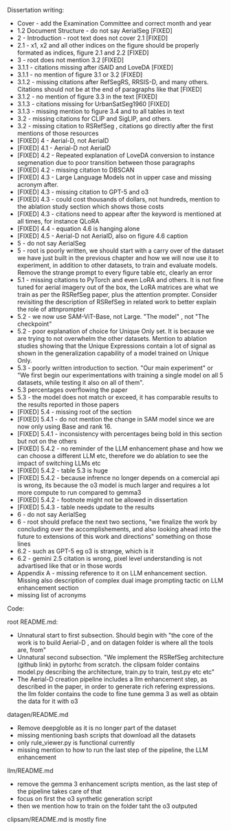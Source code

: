 Dissertation writing: 

- Cover - add the Examination Committee and correct month and year
- 1.2 Document Structure - do not say AerialSeg [FIXED]
- 2 - Introduction - root text does not cover 2.1 [FIXED]
- 2.1 - x1, x2 and all other indices on the figure should be properly formated as indices, figure 2.1 and 2.2 [FIXED]
- 3 - root does not mention 3.2 [FIXED]
- 3.1.1 - citations missing after iSAID and LoveDA [FIXED]
- 3.1.1 - no mention of figure 3.1 or 3.2 [FIXED]
- 3.1.2 - missing citations after RefSegRS, RRSIS-D, and many others. Citations should not be at the end of paragraphs like that [FIXED]
- 3.1.2 - no mention of figure 3.3 in the text [FIXED]
- 3.1.3 - citations missing for UrbanSatSeg1960 [FIXED]
- 3.1.3 - missing mention to figure 3.4 and to all tables in text
- 3.2 - missing citations for CLIP and SigLIP, and others. 
- 3.2 - missing citation to RSRefSeg , citations go directly after the first mentions of those resources
- [FIXED] 4 - Aerial-D, not AerialD
- [FIXED] 4.1 - Aerial-D not AerialD
- [FIXED] 4.2 - Repeated explanation of LoveDA conversion to instance segmenation due to poor transition between those paragraphs
- [FIXED] 4.2 - missing citation to DBSCAN
- [FIXED] 4.3 - Large Language Models not in upper case and missing acronym after.
- [FIXED] 4.3 - missing citation to GPT-5 and o3
- [FIXED] 4.3 - could cost thousands of dollars, not hundreds, mention to the ablation study section which shows those costs
- [FIXED] 4.3 - citations need to appear after the keyword is mentioned at all times, for instance QLoRA 
- [FIXED] 4.4 - equation 4.6 is hanging alone
- [FIXED] 4.5 - Aerial-D not AerialD, also on figure 4.6 caption
- 5 - do not say AerialSeg
- 5 - root is poorly written, we should start with a carry over of the dataset we have just built in the previous chapter and how we will now use it to experiment, in addition to other datasets, to train and evaluate models. Remove the strange prompt to every figure table etc, clearly an error
- 5.1 - missing citations to PyTorch and even LoRA and others. It is not fine tuned for aerial imagery out of the box, the LoRA matrices are what we train as per the RSRefSeg paper, plus the attention prompter. Consider revisiting the description of RSRefSeg in related work to better explain the role of attnprompter
- 5.2 - we now use SAM-ViT-Base, not Large. "The model" , not "The checkpoint"
- 5.2 - poor explanation of choice for Unique Only set. It is because we are trying to not overwhelm the other datasets. Mention to ablation studies showing that the Unique Expressions contain a lot of signal as shown in the generalization capability of a model trained on Unique Only. 
- 5.3 -  poorly written introduction to section. "Our main experiment" or "We first begin our experimentations with training a single model on all 5 datasets, while testing it also on all of them". 
- 5.3 percentages overflowing the paper
- 5.3 -  the model does not match or exceed, it has comparable results to the results reported in those papers
- [FIXED] 5.4 - missing root of the section
- [FIXED] 5.4.1 - do not mention the change in SAM model since we are now only using Base and rank 16. 
- [FIXED] 5.4.1 - inconsistency with percentages being bold in this section but not on the others
- [FIXED] 5.4.2 -  no reminder of the LLM enhancement phase and how we can choose a different LLM etc, therefore we do ablation to see the impact of switching LLMs etc
- [FIXED] 5.4.2 -  table 5.3 is huge
- [FIXED] 5.4.2 - because infrence no longer depends on a comercial api is wrong, its because the o3 model is much larger and requires a lot more compute to run compared to gemma3
- [FIXED] 5.4.2 - footnote might not be allowed in dissertation
- [FIXED] 5.4.3 -  table needs update to the results
- 6 - do not say AerialSeg
- 6 - root should preface the next two sections, "we finalize the work by concluding over the accomplishements, and also looking ahead into the future to extensions of this work and directions" something on those lines
- 6.2 - such as GPT-5 eg o3 is strange, which is it
- 6.2 - gemini 2.5 citation is wrong, pixel level understanding is not advartised like that or in those words
- Appendix A - missing reference to it on LLM enhancement section. Missing also description of complex dual image prompting tactic on LLM enhancement section
- missing list of acronyms

Code: 

root README.md: 
- Unnatural start to first subsection. Should begin with "the core of the work is to build Aerial-D , and on datagen folder is where all the tools are, from"
- Unnatural second subsection. "We implement the RSRefSeg architecture (github link) in pytorhc from scratch. the clipsam folder contains model.py describing the architecture, train.py to train, test.py etc etc"
- The Aerial-D creation pipeline includes a llm enhancement step, as described in the paper, in order to generate rich refering expressions. the llm folder contains the code to fine tune gemma 3 as well as obtain the data for it with o3

datagen/README.md
- Remove deepgloble as it is no longer part of the dataset
- missing mentioning bash scripts that download all the datasets
- only rule_viewer.py is functional currently
- missing mention to how to run the last step of the pipeline, the LLM enhancement

llm/README.md
- remove the gemma 3 enhancement scripts mention, as the last step of the pipeline takes care of that
- focus on first the o3 synthetic generation script
- then we mention how to train on the folder taht the o3 outputed

clipsam/README.md is mostly fine



